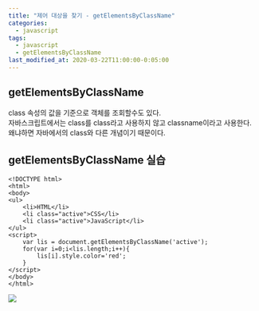 ```yaml
---
title: "제어 대상을 찾기 - getElementsByClassName"
categories:
  - javascript
tags:
  - javascript
  - getElementsByClassName
last_modified_at: 2020-03-22T11:00:00-0:05:00
---
```


## getElementsByClassName

class 속성의 값을 기준으로 객체를 조회할수도 있다. <br/>
자바스크립트에서는 class를 class라고 사용하지 않고 classname이라고 사용한다. <br/>
왜냐하면 자바에서의 class와 다른 개념이기 때문이다. <br/>

## getElementsByClassName 실습

```
<!DOCTYPE html>
<html>
<body>
<ul>
    <li>HTML</li>
    <li class="active">CSS</li>
    <li class="active">JavaScript</li>
</ul>
<script>
    var lis = document.getElementsByClassName('active');
    for(var i=0;i<lis.length;i++){
        lis[i].style.color='red';
    }
</script>
</body>
</html>
```

![](https://kimmy100b.github.io/assets/images/javascript/getElement/className/01-01.jpg)
